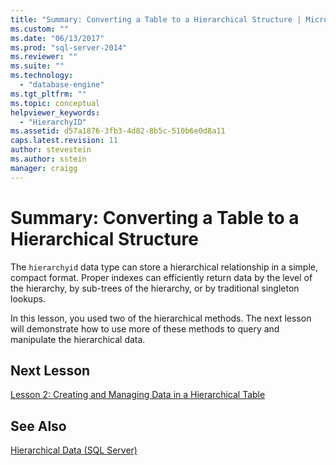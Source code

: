 ```yaml
---
title: "Summary: Converting a Table to a Hierarchical Structure | Microsoft Docs"
ms.custom: ""
ms.date: "06/13/2017"
ms.prod: "sql-server-2014"
ms.reviewer: ""
ms.suite: ""
ms.technology: 
  - "database-engine"
ms.tgt_pltfrm: ""
ms.topic: conceptual
helpviewer_keywords: 
  - "HierarchyID"
ms.assetid: d57a1876-3fb3-4d82-8b5c-510b6e0d8a11
caps.latest.revision: 11
author: stevestein
ms.author: sstein
manager: craigg
---
```

# Summary: Converting a Table to a Hierarchical Structure
  The `hierarchyid` data type can store a hierarchical relationship in a simple, compact format. Proper indexes can efficiently return data by the level of the hierarchy, by sub-trees of the hierarchy, or by traditional singleton lookups.  
  
 In this lesson, you used two of the hierarchical methods. The next lesson will demonstrate how to use more of these methods to query and manipulate the hierarchical data.  
  
## Next Lesson  
 [Lesson 2: Creating and Managing Data in a Hierarchical Table](lesson-2-creating-and-managing-data-in-a-hierarchical-table.md)  
  
## See Also  
 [Hierarchical Data &#40;SQL Server&#41;](../hierarchical-data-sql-server.md)  
  
  
